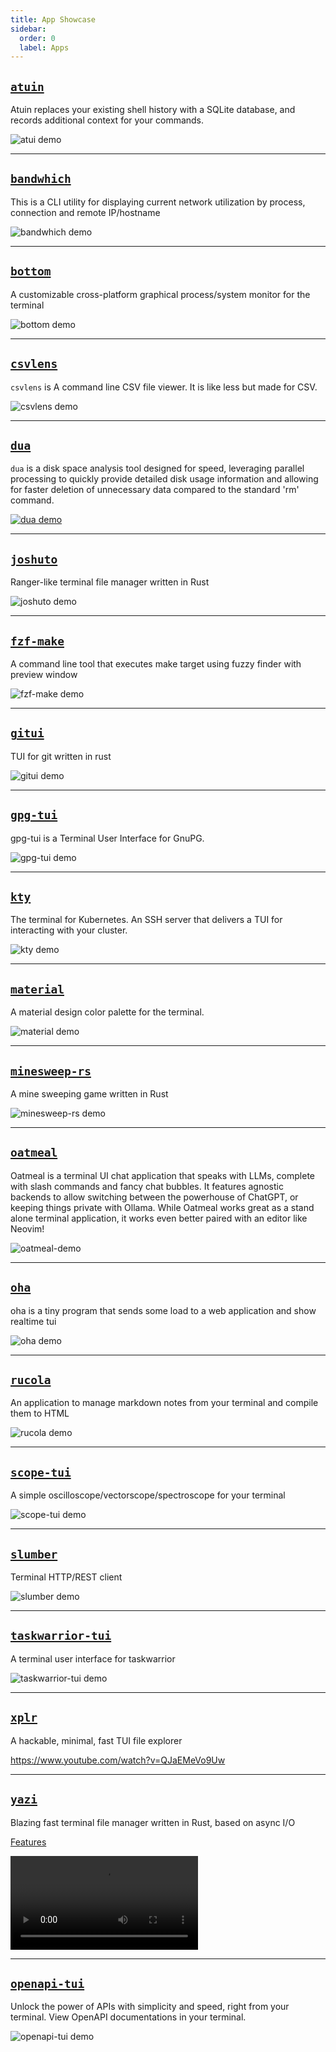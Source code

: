 ```yaml
---
title: App Showcase
sidebar:
  order: 0
  label: Apps
---
```


## [`atuin`](https://github.com/atuinsh/atuin)

Atuin replaces your existing shell history with a SQLite database, and records additional context
for your commands.

![atui demo](https://github.com/atuinsh/atuin/blob/main/demo.gif?raw=true)

---

## [`bandwhich`](https://github.com/imsnif/bandwhich)

This is a CLI utility for displaying current network utilization by process, connection and remote
IP/hostname

![bandwhich demo](https://github.com/imsnif/bandwhich/blob/main/res/demo.gif?raw=true)

---

## [`bottom`](https://github.com/ClementTsang/bottom)

A customizable cross-platform graphical process/system monitor for the terminal

![bottom demo](https://github.com/ClementTsang/bottom/blob/master/assets/demo.gif?raw=true)

---

## [`csvlens`](https://github.com/YS-L/csvlens)

`csvlens` is A command line CSV file viewer. It is like less but made for CSV.

<!-- This is in the public folder not the app folder as it causes astro to crash during processing
See https://github.com/withastro/astro/issues/8886 -->

![csvlens demo](/csvlens.gif)

---

## [`dua`](https://github.com/Byron/dua-cli)

`dua` is a disk space analysis tool designed for speed, leveraging parallel processing to quickly
provide detailed disk usage information and allowing for faster deletion of unnecessary data
compared to the standard 'rm' command.

[![dua demo](https://asciinema.org/a/kDnXUOeqBxZVMoWuFNqzfpeey.svg)](https://asciinema.org/a/kDnXUOeqBxZVMoWuFNqzfpeey)

---

## [`joshuto`](https://github.com/kamiyaa/joshuto)

Ranger-like terminal file manager written in Rust

![joshuto demo](https://github.com/kamiyaa/joshuto/raw/main/screenshot.png?raw=true)

---

## [`fzf-make`](https://github.com/kyu08/fzf-make)

A command line tool that executes make target using fuzzy finder with preview window

![fzf-make demo](https://raw.githubusercontent.com/kyu08/fzf-make/main/static/demo.gif)

---

## [`gitui`](https://github.com/extrawurst/gitui)

TUI for git written in rust

![gitui demo](https://github.com/extrawurst/gitui/blob/master/demo.gif?raw=true)

---

## [`gpg-tui`](https://github.com/orhun/gpg-tui)

gpg-tui is a Terminal User Interface for GnuPG.

![gpg-tui demo](https://github.com/orhun/gpg-tui/blob/master/demo/gpg-tui-scrolling_rows.gif?raw=true)

---

## [`kty`](https://kty.dev)

The terminal for Kubernetes. An SSH server that delivers a TUI for interacting with your cluster.

![kty demo](https://kty.dev/demo.gif)

---

## [`material`](https://crates.io/crates/material)

A material design color palette for the terminal.

![material demo](https://camo.githubusercontent.com/92cd9a40d68173168c9901c1709fcb80c57eaf73098a567bf7d074ebc9a6723b/68747470733a2f2f692e6962622e636f2f324d444b6d68372f53637265656e73686f742d323032322d30382d30322d61742d31362d34332d31322e706e67)

---

## [`minesweep-rs`](https://github.com/cpcloud/minesweep-rs)

A mine sweeping game written in Rust

![minesweep-rs demo](https://github.com/cpcloud/minesweep-rs/blob/main/demo.gif?raw=true)

---

## [`oatmeal`](https://github.com/dustinblackman/oatmeal/)

Oatmeal is a terminal UI chat application that speaks with LLMs, complete with slash commands and
fancy chat bubbles. It features agnostic backends to allow switching between the powerhouse of
ChatGPT, or keeping things private with Ollama. While Oatmeal works great as a stand alone terminal
application, it works even better paired with an editor like Neovim!

![oatmeal-demo](https://github.com/dustinblackman/oatmeal/assets/5246169/9ee5e910-4eff-4deb-8065-aeab8bfe6b00)

---

## [`oha`](https://github.com/hatoo/oha/)

oha is a tiny program that sends some load to a web application and show realtime tui

![oha demo](https://github.com/hatoo/oha/blob/master/demo.gif?raw=true)

---

## [`rucola`](https://github.com/Linus-Mussmaecher/rucola)

An application to manage markdown notes from your terminal and compile them to HTML

![rucola demo](https://github.com/Linus-Mussmaecher/rucola/blob/main/readme-images/readme-image-select.png)

---

## [`scope-tui`](https://github.com/alemidev/scope-tui)

A simple oscilloscope/vectorscope/spectroscope for your terminal

![scope-tui demo](https://camo.githubusercontent.com/144d96875a367bd55d8cc2343da2479aefea9925106b71d9e73aa9bebc57c33f/68747470733a2f2f63646e2e616c656d692e6465762f73636f70652d7475692d776964652e706e67)

---

## [`slumber`](https://github.com/LucasPickering/slumber)

Terminal HTTP/REST client

![slumber demo](https://media.githubusercontent.com/media/LucasPickering/slumber/master/static/demo.gif)

---

## [`taskwarrior-tui`](https://github.com/kdheepak/taskwarrior-tui)

A terminal user interface for taskwarrior

![taskwarrior-tui demo](https://user-images.githubusercontent.com/1813121/159858280-3ca31e9a-fc38-4547-a92d-36a7758cf5dc.gif)

---

## [`xplr`](https://github.com/sayanarijit/xplr)

A hackable, minimal, fast TUI file explorer

<https://www.youtube.com/watch?v=QJaEMeVo9Uw>

---

## [`yazi`](https://yazi-rs.github.io)

Blazing fast terminal file manager written in Rust, based on async I/O

[Features](https://yazi-rs.github.io/features)

<video controls>
  <source src="https://github.com/sxyazi/yazi/assets/17523360/92ff23fa-0cd5-4f04-b387-894c12265cc7" type="video/mp4">
  Your browser does not support the video tag.
</video>

---

## [`openapi-tui`](https://github.com/zaghaghi/openapi-tui)

Unlock the power of APIs with simplicity and speed, right from your terminal. View OpenAPI
documentations in your terminal.

![openapi-tui demo](https://github.com/zaghaghi/openapi-tui/blob/main/static/demo.gif?raw=true)

